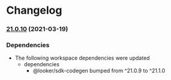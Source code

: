 # Changelog

### [21.0.10](https://www.github.com/looker-open-source/sdk-codegen/compare/run-it-v21.0.9...run-it-v21.0.10) (2021-03-19)


### Dependencies

* The following workspace dependencies were updated
  * dependencies
    * @looker/sdk-codegen bumped from ^21.0.9 to ^21.1.0
